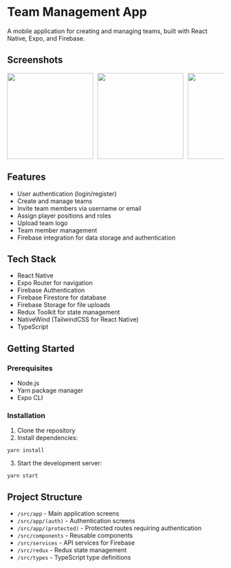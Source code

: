 # Team Management App

A mobile application for creating and managing teams, built with React Native, Expo, and Firebase.

## Screenshots

<div style="display: flex; flex-direction: row; overflow-x: auto; gap: 10px;">
  <img src="https://github.com/user-attachments/assets/17bac470-5ae4-477e-aefe-f6b7aafb3d8b" width="200" />
  <img src="https://github.com/user-attachments/assets/ef09fcb2-3436-4d4e-b4c4-57a4b06861b5" width="200" />
  <img src="https://github.com/user-attachments/assets/0ad623a9-d95f-4606-a33a-a83ebd015567" width="200" />
  <img src="https://github.com/user-attachments/assets/f9499e09-b7e3-4d0c-a880-40cfd6b2bb0e" width="200" />
  <img src="https://github.com/user-attachments/assets/fafeda69-0ac2-49fc-b9f5-8e42db47eb64" width="200" />
</div>

## Features

- User authentication (login/register)
- Create and manage teams
- Invite team members via username or email
- Assign player positions and roles
- Upload team logo
- Team member management
- Firebase integration for data storage and authentication

## Tech Stack

- React Native
- Expo Router for navigation
- Firebase Authentication
- Firebase Firestore for database
- Firebase Storage for file uploads
- Redux Toolkit for state management
- NativeWind (TailwindCSS for React Native)
- TypeScript

## Getting Started

### Prerequisites

- Node.js
- Yarn package manager
- Expo CLI

### Installation

1. Clone the repository
2. Install dependencies:
```
yarn install
```
3. Start the development server:
```
yarn start
```

## Project Structure

- `/src/app` - Main application screens
- `/src/app/(auth)` - Authentication screens
- `/src/app/(protected)` - Protected routes requiring authentication
- `/src/components` - Reusable components
- `/src/services` - API services for Firebase
- `/src/redux` - Redux state management
- `/src/types` - TypeScript type definitions

